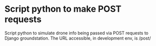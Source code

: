 # Script python to make POST requests
Script python to simulate drone info being passed via POST requests to Django groundstation.
The URL accessible, in development env, is /post/